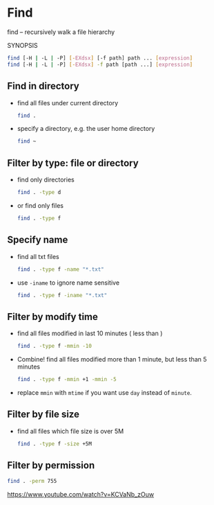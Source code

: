 
# Find

find – recursively walk a file hierarchy

SYNOPSIS

```bash
find [-H | -L | -P] [-EXdsx] [-f path] path ... [expression]
find [-H | -L | -P] [-EXdsx] -f path [path ...] [expression]
```


## Find in directory

- find all files under current directory
    ```bash
    find .
    ```
- specify a directory, e.g. the user home directory
    ```bash
    find ~
    ```

## Filter by type: file or directory

- find only directories
    ```bash
    find . -type d
    ```
- or find only files
    ```bash
    find . -type f
    ```


## Specify name

- find all txt files
    ```bash
    find . -type f -name "*.txt"
    ```
- use `-iname` to ignore name sensitive
    ```bash
    find . -type f -iname "*.txt"
    ```

## Filter by modify time

- find all files modified in last 10 minutes ( less than )
    ```bash
    find . -type f -mmin -10
    ```
- Combine! find all files modified  more than 1 minute, but less than 5 minutes
    ```bash
    find . -type f -mmin +1 -mmin -5
    ```
- replace `mmin` with `mtime`  if you want use `day` instead of `minute`.


## Filter by file size

- find all files which file size is over 5M
    ```bash
    find . -type f -size +5M
    ```

## Filter by permission

```bash
find . -perm 755
```


https://www.youtube.com/watch?v=KCVaNb_zOuw








